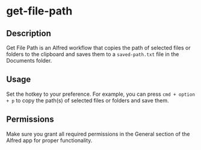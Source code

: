 # get-file-path

## Description
Get File Path is an Alfred workflow that copies the path of selected files or folders to the clipboard and saves them to a `saved-path.txt` file in the Documents folder.

## Usage
Set the hotkey to your preference. For example, you can press `cmd + option + p` to copy the path(s) of selected files or folders and save them.

## Permissions
Make sure you grant all required permissions in the General section of the Alfred app for proper functionality.
